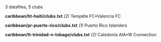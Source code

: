 3 datafiles, 5 clubs

**caribbean/ht-haiti/clubs.txt** _(2)_  Tempête FC•Valencia FC

**caribbean/pr-puerto-rico/clubs.txt** _(1)_  Puerto Rico Islanders

**caribbean/tt-trinidad-n-tobago/clubs.txt** _(2)_  Caledonia AIA•W Connection


